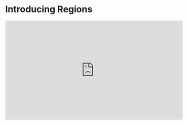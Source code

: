 ﻿
# Introducing Regions 


<iframe width="560" height="315" src="https://www.youtube.com/embed/jIcJPHLdm0M?list=PL1DEQjXG2xnK0hrpTQpa2p8ZvEMPsvh7n" frameborder="0" allowfullscreen></iframe>